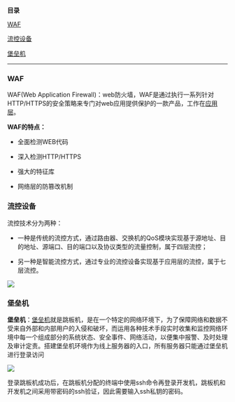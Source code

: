**目录**

[WAF](#t0)

[流控设备](#t1)

[堡垒机](#t2) 

* * *

### WAF

WAF(Web Application Firewall)：web防火墙，WAF是通过执行一系列针对HTTP/HTTPS的安全策略来专门对web应用提供保护的一款产品，工作在[应用层](https://so.csdn.net/so/search?q=%E5%BA%94%E7%94%A8%E5%B1%82&spm=1001.2101.3001.7020)。

**WAF的特点：**

*   全面检测WEB代码
*   深入检测HTTP/HTTPS
*   强大的特征库
*   网络层的防篡改机制

### 流控设备

流控技术分为两种：

*   一种是传统的流控方式，通过路由器、交换机的QoS模块实现基于源地址、目的地址、源端口、目的端口以及协议类型的流量控制，属于四层流控；
*   另一种是智能流控方式，通过专业的流控设备实现基于应用层的流控，属于七层流控。

![](https://img-blog.csdnimg.cn/20181122190435309.png)

### 堡垒机 

**堡垒机**：[堡垒机](https://so.csdn.net/so/search?q=%E5%A0%A1%E5%9E%92%E6%9C%BA&spm=1001.2101.3001.7020)就是跳板机，是在一个特定的网络环境下，为了保障网络和数据不受来自外部和内部用户的入侵和破坏，而运用各种技术手段实时收集和监控网络环境中每一个组成部分的系统状态、安全事件、网络活动，以便集中报警、及时处理及审计定责。搭建堡垒机环境作为线上服务器的入口，所有服务器只能通过堡垒机进行登录访问

![](https://img-blog.csdnimg.cn/20181122185934974.png)

登录跳板机成功后，在跳板机分配的终端中使用ssh命令再登录开发机，跳板机和开发机之间采用带密码的ssh验证，因此需要输入ssh私钥的密码。